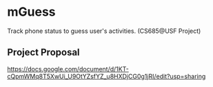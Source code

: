 mGuess
======

Track phone status to guess user's activities. (CS685@USF Project)


Project Proposal
--------------
https://docs.google.com/document/d/1KT-cQpmWMq8T5XwUi_U9OtYZsfYZ_u8HXDjCG0g1jRI/edit?usp=sharing
